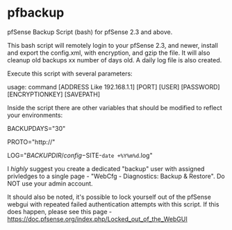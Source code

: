 # pfbackup
pfSense Backup Script (bash) for pfSense 2.3 and above. 

This bash script will remotely login to your pfSense 2.3, and newer, install and export the config.xml, with encryption, and gzip the file. It will also cleanup old backups xx number of days old. A daily log file is also created.

Execute this script with several parameters:

usage: command [ADDRESS Like 192.168.1.1] [PORT] [USER] [PASSWORD] [ENCRYPTIONKEY] [SAVEPATH]

Inside the script there are other variables that should be modified to reflect your environments:

BACKUPDAYS="30"

PROTO="http://"

LOG="$BACKUPDIR/config-$SITE-`date +%Y%m%d`.log"


I *highly* suggest you create a dedicated "backup" user with assigned privledges to a single page - "WebCfg - Diagnostics: Backup & Restore". Do NOT use your admin account.

It should also be noted, it's possible to lock yourself out of the pfSense webgui with repeated failed authentication attempts with this script. If this does happen, please see this page - https://doc.pfsense.org/index.php/Locked_out_of_the_WebGUI
